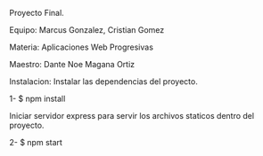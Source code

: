 Proyecto Final.

Equipo: Marcus Gonzalez, Cristian Gomez

Materia: Aplicaciones Web Progresivas

Maestro: Dante Noe Magana Ortiz

Instalacion:
Instalar las dependencias del proyecto.

1- $ npm install


Iniciar servidor express para servir los archivos staticos dentro del proyecto.

2- $ npm start


